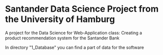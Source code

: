# Santander Data Science Project from the University of Hamburg
A project for the Data Science for Web-Application class: Creating a product recommendation system for the Santander Bank


In directory "1_Database" you can find a part of data for the software

